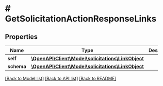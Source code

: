 # # GetSolicitationActionResponseLinks

## Properties

Name | Type | Description | Notes
------------ | ------------- | ------------- | -------------
**self** | [**\OpenAPI\Client\Model\solicitations\LinkObject**](LinkObject.md) |  |
**schema** | [**\OpenAPI\Client\Model\solicitations\LinkObject**](LinkObject.md) |  |

[[Back to Model list]](../../README.md#models) [[Back to API list]](../../README.md#endpoints) [[Back to README]](../../README.md)
